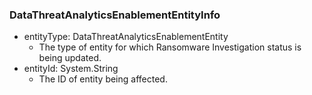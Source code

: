 ### DataThreatAnalyticsEnablementEntityInfo
- entityType: DataThreatAnalyticsEnablementEntity
  - The type of entity for which Ransomware Investigation status is being updated.
- entityId: System.String
  - The ID of entity being affected.

